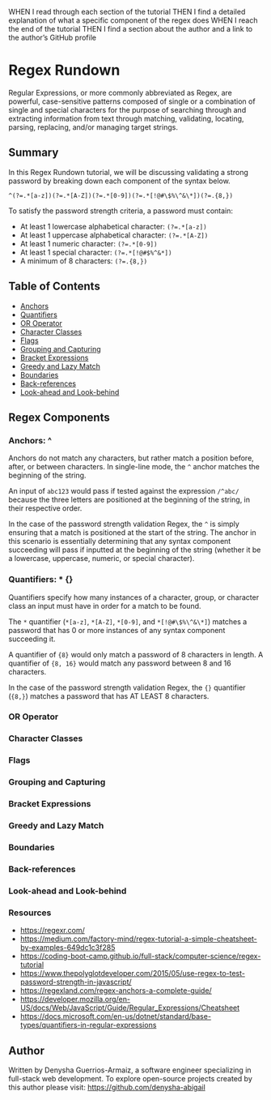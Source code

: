 


WHEN I read through each section of the tutorial
THEN I find a detailed explanation of what a specific component of the regex does
WHEN I reach the end of the tutorial
THEN I find a section about the author and a link to the author’s GitHub profile


# Regex Rundown

Regular Expressions, or more commonly abbreviated as Regex, are powerful, case-sensitive patterns composed of single or a combination of single and special characters for the purpose of searching through and extracting information from text through matching, validating, locating, parsing, replacing, and/or managing target strings. 

## Summary

In this Regex Rundown tutorial, we will be discussing validating a strong password by breaking down each component of the syntax below. 

```^(?=.*[a-z])(?=.*[A-Z])(?=.*[0-9])(?=.*[!@#\$%\^&\*])(?=.{8,})```

To satisfy the password strength criteria, a password must contain:

* At least 1 lowercase alphabetical character: ```(?=.*[a-z])```
* At least 1 uppercase alphabetical character: ```(?=.*[A-Z])```
* At least 1 numeric character: ```(?=.*[0-9])```
* At least 1 special character: ```(?=.*[!@#$%^&*])```
* A minimum of 8 characters: ```(?=.{8,})```

## Table of Contents

- [Anchors](#anchors)
- [Quantifiers](#quantifiers)
- [OR Operator](#or-operator)
- [Character Classes](#character-classes)
- [Flags](#flags)
- [Grouping and Capturing](#grouping-and-capturing)
- [Bracket Expressions](#bracket-expressions)
- [Greedy and Lazy Match](#greedy-and-lazy-match)
- [Boundaries](#boundaries)
- [Back-references](#back-references)
- [Look-ahead and Look-behind](#look-ahead-and-look-behind)

## Regex Components

### Anchors: ^

Anchors do not match any characters, but rather match a position before, after, or between characters. In single-line mode, the ```^``` anchor matches the beginning of the string.

An input of ```abc123``` would pass if tested against the expression ```/^abc/``` because the three letters are positioned at the beginning of the string, in their respective order.

In the case of the password strength validation Regex, the ```^``` is simply ensuring that a match is positioned at the start of the string. The anchor in this scenario is essentially determining that any syntax component succeeding will pass if inputted at the beginning of the string (whether it be a lowercase, uppercase, numeric, or special character).

### Quantifiers: * {}

Quantifiers specify how many instances of a character, group, or character class an input must have in order for a match to be found. 

The ```*``` quantifier (```*[a-z]```, ```*[A-Z]```, ```*[0-9]```, and ```*[!@#\$%\^&\*]```) matches a password that has 0 or more instances of any syntax component succeeding it. 

A quantifier of ```{8}``` would only match a password of 8 characters in length. A quantifier of ```{8, 16}``` would match any password between 8 and 16 characters.

In the case of the password strength validation Regex, the ```{}``` quantifier (```{8,}```) matches a password that has AT LEAST 8 characters. 

### OR Operator

### Character Classes

### Flags

### Grouping and Capturing

### Bracket Expressions

### Greedy and Lazy Match

### Boundaries

### Back-references

### Look-ahead and Look-behind

### Resources
* https://regexr.com/
* https://medium.com/factory-mind/regex-tutorial-a-simple-cheatsheet-by-examples-649dc1c3f285
* https://coding-boot-camp.github.io/full-stack/computer-science/regex-tutorial
* https://www.thepolyglotdeveloper.com/2015/05/use-regex-to-test-password-strength-in-javascript/
* https://regexland.com/regex-anchors-a-complete-guide/
* https://developer.mozilla.org/en-US/docs/Web/JavaScript/Guide/Regular_Expressions/Cheatsheet
* https://docs.microsoft.com/en-us/dotnet/standard/base-types/quantifiers-in-regular-expressions

## Author

Written by Denysha Guerrios-Armaiz, a software engineer specializing in full-stack web development. To explore open-source projects created by this author please visit: https://github.com/denysha-abigail
